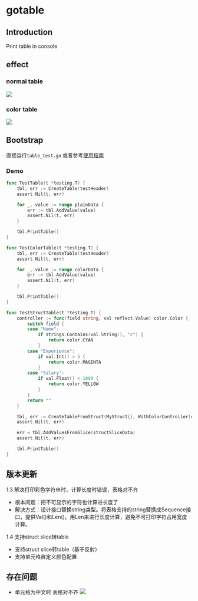 # gotable

## Introduction
Print table in console

## effect
### normal table
![](https://tuocheng.oss-cn-beijing.aliyuncs.com/gotable_test_plain.png)
### color table
![](https://tuocheng.oss-cn-beijing.aliyuncs.com/gotable_test_color.png)

## Bootstrap
直接运行`table_test.go`
或者参考[使用指南](https://blog.csdn.net/TCatTime/article/details/103068260#%E8%8E%B7%E5%8F%96gotable)

### Demo
```go
func TestTable(t *testing.T) {
	tbl, err := CreateTable(testHeader)
	assert.Nil(t, err)

	for _, value := range plainData {
		err := tbl.AddValue(value)
		assert.Nil(t, err)
	}

	tbl.PrintTable()
}

func TestColorTable(t *testing.T) {
	tbl, err := CreateTable(testHeader)
	assert.Nil(t, err)

	for _, value := range colorData {
		err := tbl.AddValue(value)
		assert.Nil(t, err)
	}

	tbl.PrintTable()
}

func TestStructTable(t *testing.T) {
	controller := func(field string, val reflect.Value) color.Color {
		switch field {
		case "Name":
			if strings.Contains(val.String(), "c") {
				return color.CYAN
			}
		case "Experience":
			if val.Int() > 5 {
				return color.MAGENTA
			}
		case "Salary":
			if val.Float() < 1000 {
				return color.YELLOW
			}
		}
		return ""
	}

	tbl, err := CreateTableFromStruct(MyStruct{}, WithColorController(controller))
	assert.Nil(t, err)

	err = tbl.AddValuesFromSlice(structSliceData)
	assert.Nil(t, err)

	tbl.PrintTable()
}
```
## 版本更新
1.3 解决打印彩色字符串时，计算长度时错误，表格对不齐
- 根本问题：把不可显示的字符也计算进长度了
- 解决方式：设计接口替换string类型。将表格支持的string替换成Sequence接口，提供Val()和Len()。用Len来进行长度计算，避免不可打印字符占用宽度计算。

1.4 支持struct slice转table
- 支持struct slice转table（基于反射）
- 支持单元格自定义颜色配置

## 存在问题
- 单元格为中文时 表格对不齐
![](https://tuocheng.oss-cn-beijing.aliyuncs.com/gotable_chi_issue.png)

